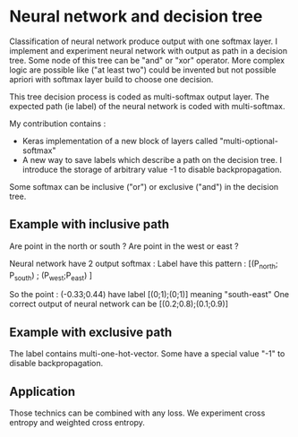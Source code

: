 <h1> Neural network and decision tree </h1>


Classification of neural network produce output with one softmax layer. I implement and experiment neural network with output as path in a decision tree. Some node of this tree can be "and" or "xor" operator. More complex logic are possible like ("at least two") could be invented but not possible apriori with softmax layer build to choose one decision. 

This tree decision process is coded as multi-softmax output layer. The expected path (ie label) of the neural network is coded with multi-softmax.



My contribution contains :
<ul>
<li> Keras implementation of a new block of layers called "multi-optional-softmax" </li>
<li> A new way to save labels which describe a path on the decision tree. I introduce the storage of arbitrary value -1 to disable backpropagation. </li>
</ul>

Some softmax can be inclusive ("or") or exclusive ("and") in the decision tree. 





<h2> Example with inclusive path </h2>

Are point in the north or south ?
Are point in the west or east ?

Neural network have 2 output softmax :
Label have this pattern : [(P<sub>north</sub>; P<sub>south</sub>) ; (P<sub>west</sub>;P<sub>east</sub>) ]

So  the point : (-0.33;0.44) have label [(0;1);(0;1)] meaning "south-east"
One correct output of neural network can be [(0.2;0.8);(0.1;0.9)]


<h2> Example with exclusive path </h2>

The label contains multi-one-hot-vector. Some have a special value "-1" to disable backpropagation.

<h2> Application </h2>

Those technics can be combined with any loss. We experiment cross entropy and weighted cross entropy.
